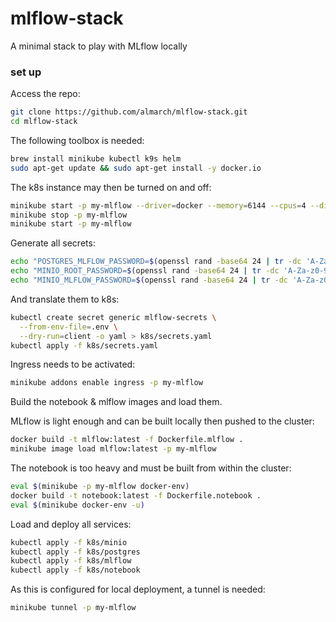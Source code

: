 # mlflow-stack
A minimal stack to play with MLflow locally

### set up

Access the repo:

```sh
git clone https://github.com/almarch/mlflow-stack.git
cd mlflow-stack
```

The following toolbox is needed:

```sh
brew install minikube kubectl k9s helm
sudo apt-get update && sudo apt-get install -y docker.io
```

The k8s instance may then be turned on and off:

```sh
minikube start -p my-mlflow --driver=docker --memory=6144 --cpus=4 --disk-size=50g
minikube stop -p my-mlflow
minikube start -p my-mlflow
```

Generate all secrets:

```sh
echo "POSTGRES_MLFLOW_PASSWORD=$(openssl rand -base64 24 | tr -dc 'A-Za-z0-9' | head -c 16)" > .env
echo "MINIO_ROOT_PASSWORD=$(openssl rand -base64 24 | tr -dc 'A-Za-z0-9' | head -c 16)" >> .env
echo "MINIO_MLFLOW_PASSWORD=$(openssl rand -base64 24 | tr -dc 'A-Za-z0-9' | head -c 16)" >> .env
```

And translate them to k8s:

```sh
kubectl create secret generic mlflow-secrets \
  --from-env-file=.env \
  --dry-run=client -o yaml > k8s/secrets.yaml
kubectl apply -f k8s/secrets.yaml
```

Ingress needs to be activated:

```sh
minikube addons enable ingress -p my-mlflow
```

Build the notebook & mlflow images and load them.

MLflow is light enough and can be built locally then pushed to the cluster:

```sh
docker build -t mlflow:latest -f Dockerfile.mlflow .
minikube image load mlflow:latest -p my-mlflow
```

The notebook is too heavy and must be built from within the cluster:

```sh
eval $(minikube -p my-mlflow docker-env)
docker build -t notebook:latest -f Dockerfile.notebook .
eval $(minikube docker-env -u)
```

Load and deploy all services:

```sh
kubectl apply -f k8s/minio
kubectl apply -f k8s/postgres
kubectl apply -f k8s/mlflow
kubectl apply -f k8s/notebook
```

As this is configured for local deployment, a tunnel is needed:

```sh
minikube tunnel -p my-mlflow
```
